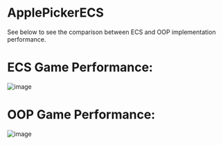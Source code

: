 # ApplePickerECS
See below to see the comparison between ECS and OOP implementation performance.

# ECS Game Performance:
![image](https://github.com/niteflyunicorns/ApplePickerECS/assets/86175805/50066b0c-89d4-4280-867b-afc4c3a5d2af)

# OOP Game Performance:
![image](https://github.com/niteflyunicorns/ApplePickerECS/assets/86175805/5d09e99a-157a-4e0e-ae79-faf06ffc9f0a)
